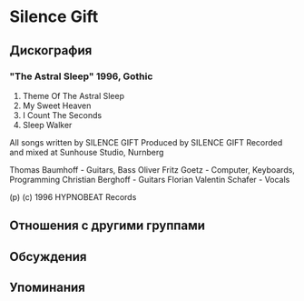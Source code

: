 # Silence Gift



## Дискография

### "The Astral Sleep" 1996, Gothic

1. Theme Of The Astral Sleep
2. My Sweet Heaven
3. I Count The Seconds
4. Sleep Walker

All songs written by SILENCE GIFT
Produced by SILENCE GIFT
Recorded and mixed at Sunhouse Studio, Nurnberg

Thomas Baumhoff - Guitars, Bass
Oliver Fritz Goetz - Computer, Keyboards, Programming
Christian Berghoff - Guitars
Florian Valentin Schafer - Vocals

(p) (c) 1996 HYPNOBEAT Records


## Отношения с другими группами


## Обсуждения


## Упоминания

